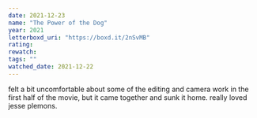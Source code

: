 ```yaml
---
date: 2021-12-23
name: "The Power of the Dog"
year: 2021
letterboxd_uri: "https://boxd.it/2nSvMB"
rating: 
rewatch: 
tags: ""
watched_date: 2021-12-22
---
```


felt a bit uncomfortable about some of the editing and camera work in the first half of the movie, but it came together and sunk it home. really loved jesse plemons.
